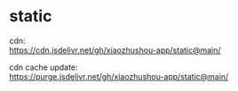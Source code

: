 # static
cdn:  
https://cdn.jsdelivr.net/gh/xiaozhushou-app/static@main/   

cdn cache update:  
https://purge.jsdelivr.net/gh/xiaozhushou-app/static@main/
